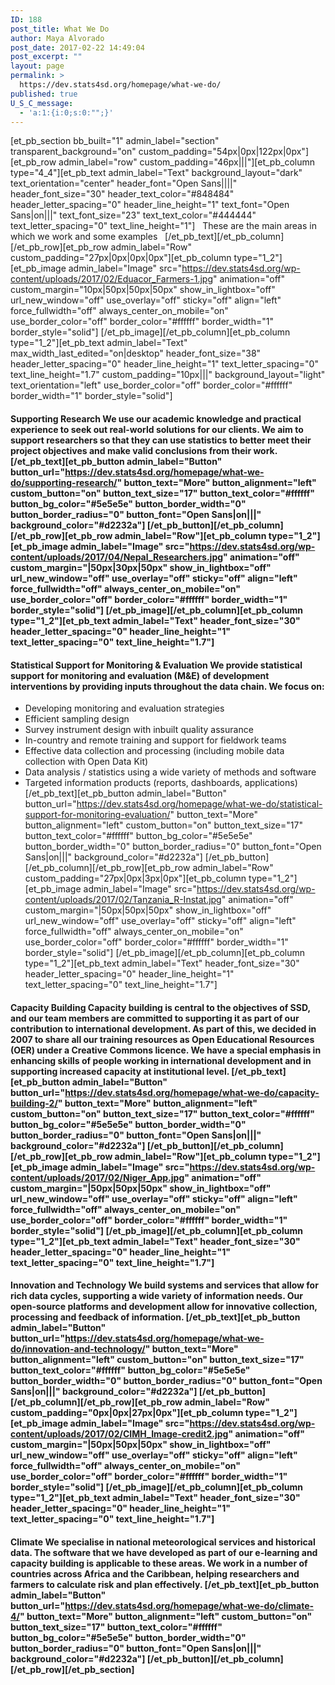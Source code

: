```yaml
---
ID: 188
post_title: What We Do
author: Maya Alvorado
post_date: 2017-02-22 14:49:04
post_excerpt: ""
layout: page
permalink: >
  https://dev.stats4sd.org/homepage/what-we-do/
published: true
U_S_C_message:
  - 'a:1:{i:0;s:0:"";}'
---
```

[et_pb_section bb_built="1" admin_label="section" transparent_background="on" custom_padding="54px|0px|122px|0px"][et_pb_row admin_label="row" custom_padding="46px|||"][et_pb_column type="4_4"][et_pb_text admin_label="Text" background_layout="dark" text_orientation="center" header_font="Open Sans||||" header_font_size="30" header_text_color="#848484" header_letter_spacing="0" header_line_height="1" text_font="Open Sans|on|||" text_font_size="23" text_text_color="#444444" text_letter_spacing="0" text_line_height="1"]   These are the main areas in which we work and some examples   [/et_pb_text][/et_pb_column][/et_pb_row][et_pb_row admin_label="Row" custom_padding="27px|0px|0px|0px"][et_pb_column type="1_2"][et_pb_image admin_label="Image" src="https://dev.stats4sd.org/wp-content/uploads/2017/02/Eduacor_Farmers-1.jpg" animation="off" custom_margin="10px|50px|50px|50px" show_in_lightbox="off" url_new_window="off" use_overlay="off" sticky="off" align="left" force_fullwidth="off" always_center_on_mobile="on" use_border_color="off" border_color="#ffffff" border_width="1" border_style="solid"] [/et_pb_image][/et_pb_column][et_pb_column type="1_2"][et_pb_text admin_label="Text" max_width_last_edited="on|desktop" header_font_size="38" header_letter_spacing="0" header_line_height="1" text_letter_spacing="0" text_line_height="1.7" custom_padding="10px|||" background_layout="light" text_orientation="left" use_border_color="off" border_color="#ffffff" border_width="1" border_style="solid"]

#### **Supporting Research** We use our academic knowledge and practical experience to seek out real-world solutions for our clients. We aim to support researchers so that they can use statistics to better meet their project objectives and make valid conclusions from their work. [/et_pb_text][et_pb_button admin_label="Button" button_url="https://dev.stats4sd.org/homepage/what-we-do/supporting-research/" button_text="More" button_alignment="left" custom_button="on" button_text_size="17" button_text_color="#ffffff" button_bg_color="#5e5e5e" button_border_width="0" button_border_radius="0" button_font="Open Sans|on|||" background_color="#d2232a"] [/et_pb_button][/et_pb_column][/et_pb_row][et_pb_row admin_label="Row"][et_pb_column type="1_2"][et_pb_image admin_label="Image" src="https://dev.stats4sd.org/wp-content/uploads/2017/04/Nepal_Researchers.jpg" animation="off" custom_margin="|50px|30px|50px" show_in_lightbox="off" url_new_window="off" use_overlay="off" sticky="off" align="left" force_fullwidth="off" always_center_on_mobile="on" use_border_color="off" border_color="#ffffff" border_width="1" border_style="solid"] [/et_pb_image][/et_pb_column][et_pb_column type="1_2"][et_pb_text admin_label="Text" header_font_size="30" header_letter_spacing="0" header_line_height="1" text_letter_spacing="0" text_line_height="1.7"]

#### **Statistical Support for Monitoring & Evaluation** We provide statistical support for monitoring and evaluation (M&E) of development interventions by providing inputs throughout the data chain. We focus on:

*   Developing monitoring and evaluation strategies
*   Efficient sampling design
*   Survey instrument design with inbuilt quality assurance
*   In-country and remote training and support for fieldwork teams
*   Effective data collection and processing (including mobile data collection with Open Data Kit)
*   Data analysis / statistics using a wide variety of methods and software
*   Targeted information products (reports, dashboards, applications) [/et_pb_text][et_pb_button admin_label="Button" button_url="https://dev.stats4sd.org/homepage/what-we-do/statistical-support-for-monitoring-evaluation/" button_text="More" button_alignment="left" custom_button="on" button_text_size="17" button_text_color="#ffffff" button_bg_color="#5e5e5e" button_border_width="0" button_border_radius="0" button_font="Open Sans|on|||" background_color="#d2232a"] [/et_pb_button][/et_pb_column][/et_pb_row][et_pb_row admin_label="Row" custom_padding="27px|0px|3px|0px"][et_pb_column type="1_2"][et_pb_image admin_label="Image" src="https://dev.stats4sd.org/wp-content/uploads/2017/02/Tanzania_R-Instat.jpg" animation="off" custom_margin="|50px|50px|50px" show_in_lightbox="off" url_new_window="off" use_overlay="off" sticky="off" align="left" force_fullwidth="off" always_center_on_mobile="on" use_border_color="off" border_color="#ffffff" border_width="1" border_style="solid"] [/et_pb_image][/et_pb_column][et_pb_column type="1_2"][et_pb_text admin_label="Text" header_font_size="30" header_letter_spacing="0" header_line_height="1" text_letter_spacing="0" text_line_height="1.7"] 

#### 

#### **Capacity Building** Capacity building is central to the objectives of SSD, and our team members are committed to supporting it as part of our contribution to international development. As part of this, we decided in 2007 to share all our training resources as Open Educational Resources (OER) under a Creative Commons licence. We have a special emphasis in enhancing skills of people working in international development and in supporting increased capacity at institutional level. [/et_pb_text][et_pb_button admin_label="Button" button_url="https://dev.stats4sd.org/homepage/what-we-do/capacity-building-2/" button_text="More" button_alignment="left" custom_button="on" button_text_size="17" button_text_color="#ffffff" button_bg_color="#5e5e5e" button_border_width="0" button_border_radius="0" button_font="Open Sans|on|||" background_color="#d2232a"] [/et_pb_button][/et_pb_column][/et_pb_row][et_pb_row admin_label="Row"][et_pb_column type="1_2"][et_pb_image admin_label="Image" src="https://dev.stats4sd.org/wp-content/uploads/2017/02/Niger_App.jpg" animation="off" custom_margin="|50px|50px|50px" show_in_lightbox="off" url_new_window="off" use_overlay="off" sticky="off" align="left" force_fullwidth="off" always_center_on_mobile="on" use_border_color="off" border_color="#ffffff" border_width="1" border_style="solid"] [/et_pb_image][/et_pb_column][et_pb_column type="1_2"][et_pb_text admin_label="Text" header_font_size="30" header_letter_spacing="0" header_line_height="1" text_letter_spacing="0" text_line_height="1.7"]

#### **Innovation and Technology** We build systems and services that allow for rich data cycles, supporting a wide variety of information needs. Our open-source platforms and development allow for innovative collection, processing and feedback of information. [/et_pb_text][et_pb_button admin_label="Button" button_url="https://dev.stats4sd.org/homepage/what-we-do/innovation-and-technology/" button_text="More" button_alignment="left" custom_button="on" button_text_size="17" button_text_color="#ffffff" button_bg_color="#5e5e5e" button_border_width="0" button_border_radius="0" button_font="Open Sans|on|||" background_color="#d2232a"] [/et_pb_button][/et_pb_column][/et_pb_row][et_pb_row admin_label="Row" custom_padding="0px|0px|27px|0px"][et_pb_column type="1_2"][et_pb_image admin_label="Image" src="https://dev.stats4sd.org/wp-content/uploads/2017/02/CIMH_Image-credit2.jpg" animation="off" custom_margin="|50px|50px|50px" show_in_lightbox="off" url_new_window="off" use_overlay="off" sticky="off" align="left" force_fullwidth="off" always_center_on_mobile="on" use_border_color="off" border_color="#ffffff" border_width="1" border_style="solid"] [/et_pb_image][/et_pb_column][et_pb_column type="1_2"][et_pb_text admin_label="Text" header_font_size="30" header_letter_spacing="0" header_line_height="1" text_letter_spacing="0" text_line_height="1.7"]

#### **Climate** We specialise in national meteorological services and historical data. The software that we have developed as part of our e-learning and capacity building is applicable to these areas. We work in a number of countries across Africa and the Caribbean, helping researchers and farmers to calculate risk and plan effectively. [/et_pb_text][et_pb_button admin_label="Button" button_url="https://dev.stats4sd.org/homepage/what-we-do/climate-4/" button_text="More" button_alignment="left" custom_button="on" button_text_size="17" button_text_color="#ffffff" button_bg_color="#5e5e5e" button_border_width="0" button_border_radius="0" button_font="Open Sans|on|||" background_color="#d2232a"] [/et_pb_button][/et_pb_column][/et_pb_row][/et_pb_section]